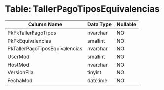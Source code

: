# Table: TallerPagoTiposEquivalencias

| Column Name | Data Type | Nullable |
|-------------|-----------|----------|
| PkFkTallerPagoTipos | nvarchar | NO |
| PkFkEquivalencias | smallint | NO |
| PkTallerPagoTiposEquivalencias | nvarchar | NO |
| UserMod | smallint | NO |
| HostMod | nvarchar | NO |
| VersionFila | tinyint | NO |
| FechaMod | datetime | NO |
